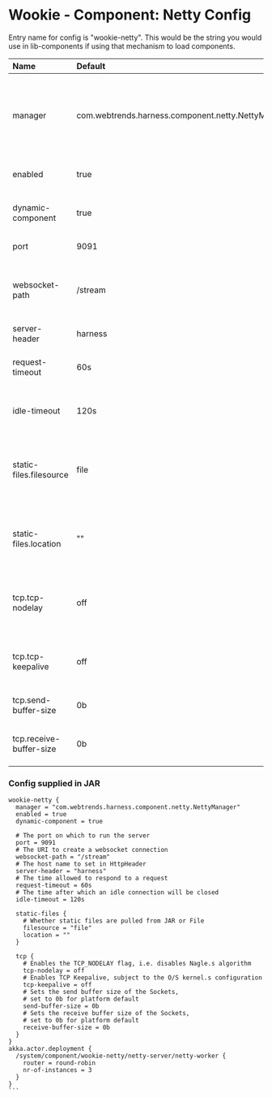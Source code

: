 # Wookie - Component: Netty Config

Entry name for config is "wookie-netty". This would be the string you would use in lib-components if using that mechanism to load components.

| Name | Default | Description |
|:-----|:--------|:------------|
| manager | com.webtrends.harness.component.netty.NettyManager | This should never be overridden or changed, and changing this would most likely cause it to not start up. |
| enabled | true | whether this component is enabled or not. |
| dynamic-component | true | enables loading up the component dynamically |
| port | 9091 | port that netty listens on |
| websocket-path | /stream | the location that any websocket requests would be sent to |
| server-header | harness | host name set in HttpHeader |
| request-timeout | 60s | The time allowed to respond to a request |
| idle-timeout | 120s | The time after which an idle connection will be closed |
| static-files.filesource | file | file or jar, so whether it is being pulled from the disk or as a resource from a jar |
| static-files.location | "" | if not set then will be disabled, if set it is simply the root location to look for files |
| tcp.tcp-nodelay | off | Enables the TCP_NODELAY flag, i.e. disables Nagle.s algorithm |
| tcp.tcp-keepalive | off | Enables TCP Keepalive, subject to the O/S kernel.s configuration |
| tcp.send-buffer-size | 0b | Sets the send buffer size of the Sockets |
| tcp.receive-buffer-size | 0b | Sets the receive buffer size of the Sockets |

### Config supplied in JAR

````
wookie-netty {
  manager = "com.webtrends.harness.component.netty.NettyManager"
  enabled = true
  dynamic-component = true

  # The port on which to run the server
  port = 9091
  # The URI to create a websocket connection
  websocket-path = "/stream"
  # The host name to set in HttpHeader
  server-header = "harness"
  # The time allowed to respond to a request
  request-timeout = 60s
  # The time after which an idle connection will be closed
  idle-timeout = 120s

  static-files {
    # Whether static files are pulled from JAR or File
    filesource = "file"
    location = ""
  }

  tcp {
    # Enables the TCP_NODELAY flag, i.e. disables Nagle.s algorithm
    tcp-nodelay = off
    # Enables TCP Keepalive, subject to the O/S kernel.s configuration
    tcp-keepalive = off
    # Sets the send buffer size of the Sockets,
    # set to 0b for platform default
    send-buffer-size = 0b
    # Sets the receive buffer size of the Sockets,
    # set to 0b for platform default
    receive-buffer-size = 0b
  }
}
akka.actor.deployment {
  /system/component/wookie-netty/netty-server/netty-worker {
    router = round-robin
    nr-of-instances = 3
  }
}
```